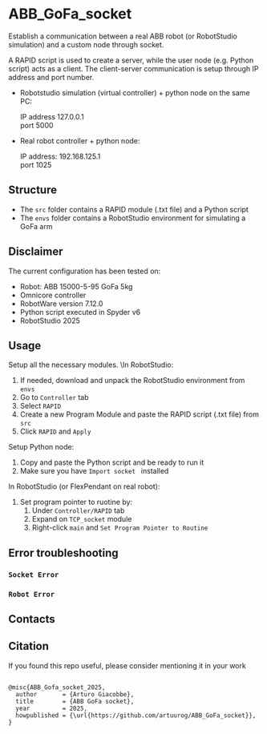 # ABB_GoFa_socket

Establish a communication between a real ABB robot (or RobotStudio simulation) and a custom node through socket.

A RAPID script is used to create a server, while the user node (e.g. Python script) acts as a client.
The client-server communication is setup through IP address and port number.

- Robotstudio simulation (virtual controller) + python node on the same PC:

    IP address 127.0.0.1\
    port 5000

- Real robot controller + python node:
  
    IP address: 192.168.125.1\
    port 1025

## Structure

- The `src` folder contains a RAPID module (.txt file) and a Python script
- The `envs` folder contains a RobotStudio environment for simulating a GoFa arm

## Disclaimer
The current configuration has been tested on:
- Robot: ABB 15000-5-95 GoFa 5kg
- Omnicore controller
- RobotWare version 7.12.0
- Python script executed in Spyder v6
- RobotStudio 2025

## Usage

Setup all the necessary modules. \In RobotStudio:
1. If needed, download and unpack the RobotStudio environment from `envs`
2. Go to `Controller` tab
3. Select `RAPID`
4. Create a new Program Module and paste the RAPID script (.txt file) from `src`
1. Click `RAPID` and `Apply`

Setup Python node:
1. Copy and paste the Python script and be ready to run it
2. Make sure you have ```Import socket ``` installed

In RobotStudio (or FlexPendant on real robot):
1. Set program pointer to ruotine by:
    1. Under `Controller/RAPID` tab
    1. Expand on `TCP_socket` module
    2. Right-click `main` and `Set Program Pointer to Routine` 


## Error troubleshooting

  ### `Socket Error` 

  ### `Robot Error`

## Contacts

## Citation
If you found this repo useful, please consider mentioning it in your work

<pre><code>
@misc{ABB_Gofa_socket_2025,
  author       = {Arturo Giacobbe},
  title        = {ABB GoFa socket},
  year         = 2025,
  howpublished = {\url{https://github.com/artuurog/ABB_GoFa_socket}},
}
</code></pre>

